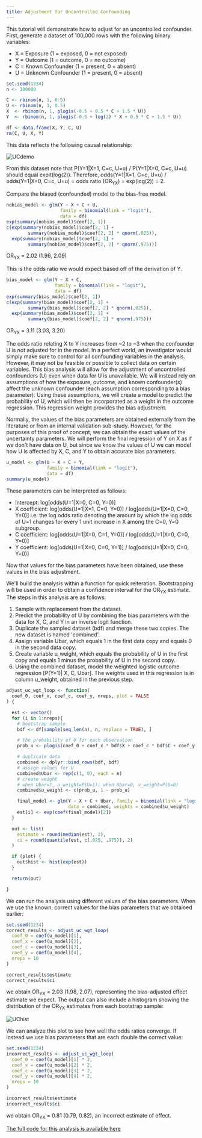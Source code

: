```yaml
---
title: Adjustment for Uncontrolled Confounding
---
```


This tutorial will demonstrate how to adjust for an uncontrolled confounder. First, generate a dataset of 100,000 rows with the following binary variables:

* X = Exposure (1 = exposed, 0 = not exposed)
* Y = Outcome (1 = outcome, 0 = no outcome)
* C = Known Confounder (1 = present, 0 = absent)
* U = Unknown Confounder (1 = present, 0 = absent)

```r
set.seed(1234)
n <- 100000

C <- rbinom(n, 1, 0.5)
U <- rbinom(n, 1, 0.5)
X  <- rbinom(n, 1, plogis(-0.5 + 0.5 * C + 1.5 * U))
Y  <- rbinom(n, 1, plogis(-0.5 + log(2) * X + 0.5 * C + 1.5 * U))

df <- data.frame(X, Y, C, U)
rm(C, U, X, Y)
```
This data reflects the following causal relationship:

![UCdemo](/background_series/UCdemo.png)

From this dataset note that P(Y=1\|X=1, C=c, U=u) / P(Y=1\|X=0, C=c, U=u) should equal expit(log(2)).
Therefore, odds(Y=1\|X=1, C=c, U=u) / odds(Y=1\|X=0, C=c, U=u) = odds ratio (OR<sub>YX</sub>) = exp(log(2)) = 2.

Compare the biased (confounded) model to the bias-free model.

```r
nobias_model <- glm(Y ~ X + C + U,
                    family = binomial(link = "logit"),
                    data = df)
exp(summary(nobias_model)$coef[2, 1])
c(exp(summary(nobias_model)$coef[2, 1] +
        summary(nobias_model)$coef[2, 2] * qnorm(.025)),
  exp(summary(nobias_model)$coef[2, 1] +
        summary(nobias_model)$coef[2, 2] * qnorm(.975)))
```
OR<sub>YX</sub> = 2.02 (1.96, 2.09)

This is the odds ratio we would expect based off of the derivation of Y.

```r
bias_model <- glm(Y ~ X + C,
                  family = binomial(link = "logit"),
                  data = df)
exp(summary(bias_model)$coef[2, 1])
c(exp(summary(bias_model)$coef[2, 1] +
        summary(bias_model)$coef[2, 2] * qnorm(.025)),
  exp(summary(bias_model)$coef[2, 1] +
        summary(bias_model)$coef[2, 2] * qnorm(.975)))
```
OR<sub>YX</sub> = 3.11 (3.03, 3.20)

The odds ratio relating X to Y increases from ~2 to ~3 when the confounder U is not adjusted for in the model.  In a perfect world, an investigator would simply make sure to control for all confounding variables in the analysis.  However, it may not be feasible or possible to collect data on certain variables.  This bias analysis will allow for the adjustment of uncontrolled confounders (U) even when data for U is unavailable.  We will instead rely on assumptions of how the exposure, outcome, and known confounder(s) affect the unknown confounder (each assumption corresponding to a bias parameter).  Using these assumptions, we will create a model to predict the probability of U, which will then be incorporated as a weight in the outcome regression.  This regression weight provides the bias adjustment.

Normally, the values of the bias parameters are obtained externally from the literature or from an internal validation sub-study.  However, for the purposes of this proof of concept, we can obtain the exact values of the uncertainty parameters.  We will perform the final regression of Y on X as if we don't have data on U, but since we know the values of U we can model how U is affected by X, C, and Y to obtain accurate bias parameters. 

```r
u_model <- glm(U ~ X + C + Y,
               family = binomial(link = "logit"),
               data = df)
summary(u_model)
```
These parameters can be interpreted as follows:
* Intercept: log\[odds(U=1\|X=0, C=0, Y=0)]
* X coefficient: log\[odds(U=1\|X=1, C=0, Y=0)] / log\[odds(U=1\|X=0, C=0, Y=0)] i.e. the log odds ratio denoting the amount by which the log odds of U=1 changes for every 1 unit increase in X among the C=0, Y=0 subgroup.
* C coefficient: log\[odds(U=1\|X=0, C=1, Y=0)] / log\[odds(U=1\|X=0, C=0, Y=0)]
* Y coefficient: log\[odds(U=1\|X=0, C=0, Y=1)] / log\[odds(U=1\|X=0, C=0, Y=0)]

Now that values for the bias parameters have been obtained, use these values in the bias adjustment.

We'll build the analysis within a function for quick reiteration. Bootstrapping will be used in order to obtain a confidence interval for the OR<sub>YX</sub> estimate. The steps in this analysis are as follows:

1. Sample with replacement from the dataset.
2. Predict the probability of U by combining the bias parameters with the data for X, C, and Y in an inverse logit function. 
3. Duplicate the sampled dataset (bdf) and merge these two copies. The new dataset is named 'combined'.
4. Assign variable Ubar, which equals 1 in the first data copy and equals 0 in the second data copy.
5. Create variable u_weight, which equals the probability of U in the first copy and equals 1 minus the probability of U in the second copy.
6. Using the combined dataset, model the weighted logistic outcome regression \[P(Y=1)\| X, C, Ubar]. The weights used in this regression is in column u_weight, obtained in the previous step.

```r
adjust_uc_wgt_loop <- function(
  coef_0, coef_x, coef_c, coef_y, nreps, plot = FALSE
) {

  est <- vector()
  for (i in 1:nreps){
    # bootstrap sample
    bdf <- df[sample(seq_len(n), n, replace = TRUE), ]

    # the probability of U for each observation
    prob_u <- plogis(coef_0 + coef_x * bdf$X + coef_c * bdf$C + coef_y * bdf$Y)

    # duplicate data
    combined <- dplyr::bind_rows(bdf, bdf)
    # assign values for U
    combined$Ubar <- rep(c(1, 0), each = n)
    # create weight
    # when Ubar=1, u_weight=P(U=1); when Ubar=0, u_weight=P(U=0)
    combined$u_weight <- c(prob_u, 1 - prob_u)

    final_model <- glm(Y ~ X + C + Ubar, family = binomial(link = "logit"),
                       data = combined, weights = combined$u_weight)
    est[i] <- exp(coef(final_model)[2])
  }

  out <- list(
    estimate = round(median(est), 2),
    ci = round(quantile(est, c(.025, .975)), 2)
  )

  if (plot) {
    out$hist <- hist(exp(est))
  }

  return(out)

}
```

We can run the analysis using different values of the bias parameters.  When we use the known, correct values for the bias parameters that we obtained earlier:

```r
set.seed(1234)
correct_results <- adjust_uc_wgt_loop(
  coef_0 = coef(u_model)[1],
  coef_x = coef(u_model)[2],
  coef_c = coef(u_model)[3],
  coef_y = coef(u_model)[4],
  nreps = 10
)

correct_results$estimate
correct_results$ci
```
we obtain OR<sub>YX</sub> = 2.03 (1.98, 2.07), representing the bias-adjusted effect estimate we expect. The output can also include a histogram showing the distribution of the OR<sub>YX</sub> estimates from each bootstrap sample:

![UChist](/background_series/UChist.png)

We can analyze this plot to see how well the odds ratios converge. If instead we use bias parameters that are each double the correct value:

```r
set.seed(1234)
incorrect_results <- adjust_uc_wgt_loop(
  coef_0 = coef(u_model)[1] * 2,
  coef_x = coef(u_model)[2] * 2,
  coef_c = coef(u_model)[3] * 2,
  coef_y = coef(u_model)[4] * 2,
  nreps = 10
)

incorrect_results$estimate
incorrect_results$ci
```
we obtain OR<sub>YX</sub> = 0.81 (0.79, 0.82), an incorrect estimate of effect.

<a href="https://github.com/pcbrendel/bias_analysis/blob/master/uc_tutorial.R" target="_blank">The full code for this analysis is available here</a>

